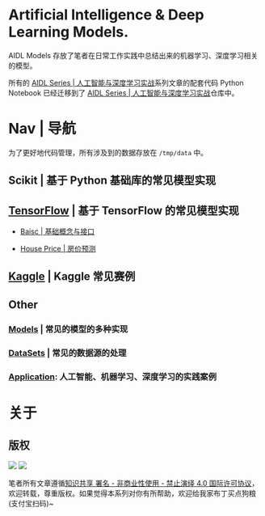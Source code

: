 # Artificial Intelligence & Deep Learning Models.

AIDL Models 存放了笔者在日常工作实践中总结出来的机器学习、深度学习相关的模型。

所有的 [AIDL Series | 人工智能与深度学习实战](https://github.com/wxyyxc1992/AIDL-Series)系列文章的配套代码 Python Notebook 已经迁移到了 [AIDL Series | 人工智能与深度学习实战](https://github.com/wxyyxc1992/AIDL-Series)仓库中。

# Nav | 导航

为了更好地代码管理，所有涉及到的数据存放在 `/tmp/data` 中。

## Scikit | 基于 Python 基础库的常见模型实现

## [TensorFlow](./tensoflow) | 基于 TensorFlow 的常见模型实现

- [Baisc | 基础概念与接口](./deep-learning/tensoflow/basic)

- [House Price | 房价预测](./deep-learning/tensoflow/house-price)

## [Kaggle](./kaggle) | Kaggle 常见赛例

## Other

### [Models](./models) | 常见的模型的多种实现

### [DataSets](./datasets) | 常见的数据源的处理

### [Application](./apps): 人工智能、机器学习、深度学习的实践案例

# 关于

## 版权

![](https://parg.co/bDY) ![](https://parg.co/bDm)

笔者所有文章遵循[知识共享 署名 - 非商业性使用 - 禁止演绎 4.0 国际许可协议](https://creativecommons.org/licenses/by-nc-nd/4.0/deed.zh)，欢迎转载，尊重版权。如果觉得本系列对你有所帮助，欢迎给我家布丁买点狗粮(支付宝扫码)~
